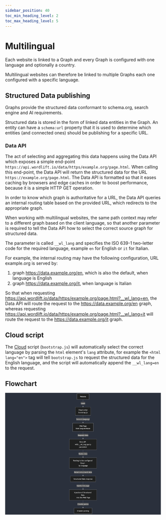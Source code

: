 ```yaml
---
sidebar_position: 40
toc_min_heading_level: 2
toc_max_heading_level: 5
---
```


# Multilingual

Each website is linked to a Graph and every Graph is configured with one language and optionally a country.

Multilingual websites can therefore be linked to multiple Graphs each one configured with a specific language.

## Structured Data publishing

Graphs provide the structured data conformant to schema.org, search engine and AI requirements.

Structured data is stored in the form of linked data entities in the Graph. An entity can have a `schema:url` property that it is used to determine which entities (and connected ones) should be publishing for a specific URL.

### Data API

The act of selecting and aggregating this data happens using the Data API which exposes a simple end-point `https://api.wordlift.io/data/https/example.org/page.html`. When calling this end-point, the Data API will return the structured data for the URL `https://example.org/page.html`. The Data API is formatted so that it eases caching by browsers and edge caches in order to boost performance, because it is a simple HTTP GET operation.

In order to know which graph is authoritative for a URL, the Data API queries an internal routing table based on the provided URL, which redirects to the appropriate graph.

When working with multilingual websites, the same path context may refer to a different graph based on the client language, so that another parameter is required to tell the Data API how to select the correct source graph for structured data.

The parameter is called `__wl_lang` and specifies the ISO 639-1 two-letter code for the required language, example `en` for English or `it` for Italian.

For example, the internal routing may have the following configuration, URL example.org is served by:

1. graph https://data.example.org/en, which is also the default, when language is English
1. graph https://data.example.org/it, when language is Italian

So that when requesting https://api.wordlift.io/data/https/example.org/page.html?__wl_lang=en, the Data API will route the request to the https://data.example.org/en graph, whereas requesting https://api.wordlift.io/data/https/example.org/page.html?__wl_lang=it will route the request to the https://data.example.org/it graph.

## Cloud script

The [Cloud](/cloud) script (`bootstrap.js`) will automatically select the correct language by parsing the `html` element's `lang` attribute, for example the `<html lang="en">` tag will tell `bootstrap.js` to request the structured data for the English language, and the script will automatically append the `__wl_lang=en` to the request.

## Flowchart

![Flowchart](./images/multilingual_flow.png)

